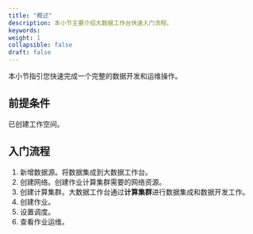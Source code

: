 ```yaml
---
title: "概述"
description: 本小节主要介绍大数据工作台快速入门流程。 
keywords: 
weight: 1
collapsible: false
draft: false
---
```


本小节指引您快速完成一个完整的数据开发和运维操作。

## 前提条件

已创建工作空间。

## 入门流程

1. 新增数据源。将数据集成到大数据工作台。
2. 创建网络。创建作业计算集群需要的网络资源。
3. 创建计算集群。大数据工作台通过**计算集群**进行数据集成和数据开发工作。
4. 创建作业。
5. 设置调度。
6. 查看作业运维。
